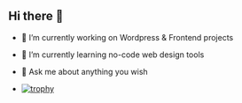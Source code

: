 ## Hi there 👋


- 🔭 I’m currently working on Wordpress & Frontend projects
- 🌱 I’m currently learning no-code web design tools
- 💬 Ask me about anything you wish

- [![trophy](https://github-profile-trophy.vercel.app/?username=mladens22)](https://github.com/ryo-ma/github-profile-trophy)

<!--
**mladens22/mladens22** is a ✨ _special_ ✨ repository because its `README.md` (this file) appears on your GitHub profile.

[![trophy](https://github-profile-trophy.vercel.app/?username=mladens22)](https://github.com/ryo-ma/github-profile-trophy)

